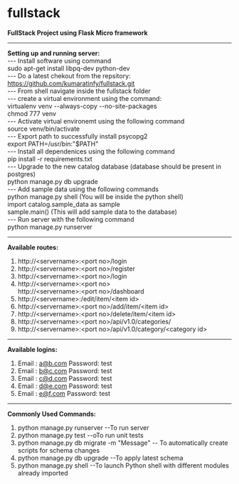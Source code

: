 # fullstack

<b>FullStack Project using Flask Micro framework</b>  

-------------------------------------------------------------------------------  
<b>Setting up and running server:</b>  
   --- Install software using command  
        sudo apt-get install libpq-dev python-dev  
   --- Do a latest chekout from the repsitory: https://github.com/kumaratinfy/fullstack.git  
   --- From shell navigate inside the fullstack folder  
   --- create a virtual environment using the command:  
           virtualenv venv --always-copy --no-site-packages  
           chmod 777 venv  
   --- Activate virtual environemt using the following command  
           source venv/bin/activate  
   --- Export path to successfully install psycopg2  
           export PATH=/usr/bin:"$PATH"  
   --- Install all dependenices using the following command  
           pip install -r requirements.txt  
   --- Upgrade to the new catalog database (database should be present in postgres)  
           python manage.py db upgrade  
   --- Add sample data using the following commands  
           python manage.py shell (You will be inside the python shell)  
           import catalog.sample_data as sample  
           sample.main() (This will add sample data to the database)  
   --- Run server with the following command  
           python manage.py runserver  
             
-------------------------------------------------------------------------------  
  
<b>Available routes:</b>  
1) http://\<servername\>:\<port no\>/login  
2) http://\<servername\>:\<port no\>/register  
3) http://\<servername\>:\<port no\>/login  
4) http://\<servername\>:\<port no\>  
   http://\<servername\>:\<port no\>/dashboard  
5) http://\<servername\>:<port no>/edit/item/\<item id\>  
6) http://\<servername\>:\<port no\>/add/item/\<item id\>  
7) http://\<servername\>:\<port no\>/delete/item/\<item id\>  
8) http://\<servername\>:\<port no\>/api/v1.0/categories/  
9) http://\<servername\>:\<port no\>/api/v1.0/category/\<category id\>  
  
-------------------------------------------------------------------------------  
  
<b>Available logins:</b>    
1) Email : a@b.com Password: test  
2) Email : b@c.com Password: test  
3) Email : c@d.com Password: test  
4) Email : d@e.com Password: test  
5) Email : e@f.com Password: test  
  
-------------------------------------------------------------------------------  

<b> Commonly Used Commands: </b>   
1) python manage.py runserver --To run server  
2) python manage.py test --oTo run unit tests  
3) python manage.py db migrate -m \"Message\"   -- To automatically create scripts for schema changes  
4) python manage.py db upgrade --To apply latest schema  
5) python manage.py shell --To launch Python shell with different modules already imported  
